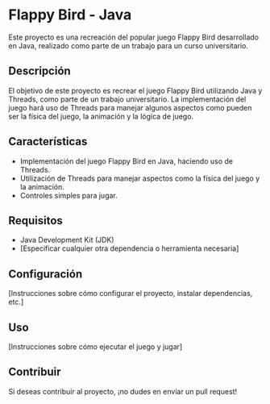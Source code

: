 # Flappy Bird - Java

Este proyecto es una recreación del popular juego Flappy Bird desarrollado en Java, realizado como parte de un trabajo para un curso universitario.

## Descripción

El objetivo de este proyecto es recrear el juego Flappy Bird utilizando Java y Threads, como parte de un trabajo universitario. La implementación del juego hará uso de Threads para manejar algunos aspectos como pueden ser la física del juego, la animación y la lógica de juego.

## Características

- Implementación del juego Flappy Bird en Java, haciendo uso de Threads.
- Utilización de Threads para manejar aspectos como la física del juego y la animación.
- Controles simples para jugar.

## Requisitos

- Java Development Kit (JDK)
- [Especificar cualquier otra dependencia o herramienta necesaria]

## Configuración

[Instrucciones sobre cómo configurar el proyecto, instalar dependencias, etc.]

## Uso

[Instrucciones sobre cómo ejecutar el juego y jugar]

## Contribuir

Si deseas contribuir al proyecto, ¡no dudes en enviar un pull request!


